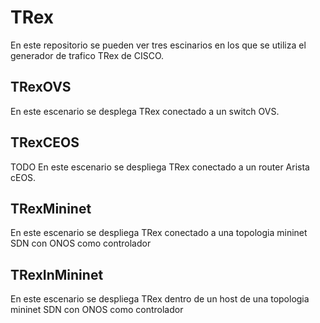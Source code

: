 # TRex 
En este repositorio se pueden ver tres escinarios en los que se utiliza el generador de trafico TRex de CISCO.

## TRexOVS
En este escenario se desplega TRex conectado a un switch OVS.

## TRexCEOS 
TODO
En este escenario se despliega TRex conectado a un router Arista cEOS.

## TRexMininet
En este escenario se despliega TRex conectado a una topologia mininet SDN con ONOS como controlador  

## TRexInMininet
En este escenario se despliega TRex dentro de un host de una topologia mininet SDN con ONOS como controlador  

